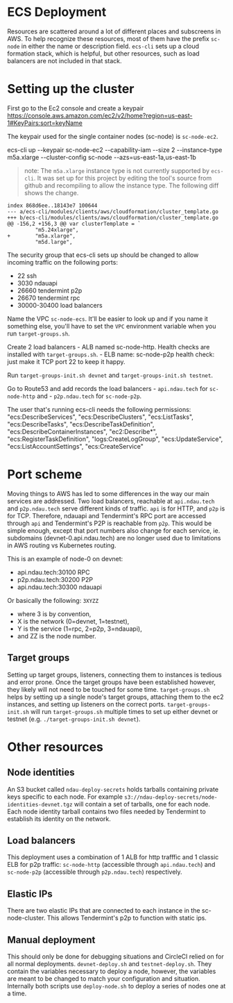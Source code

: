 # ECS Deployment

Resources are scattered around a lot of different places and subscreens in AWS. To help recognize these resources, most of them have the prefix `sc-node` in either the name or description field. `ecs-cli` sets up a cloud formation stack, which is helpful, but other resources, such as load balancers are not included in that stack.

# Setting up the cluster

First go to the Ec2 console and create a keypair https://console.aws.amazon.com/ec2/v2/home?region=us-east-1#KeyPairs:sort=keyName

The keypair used for the single container nodes (sc-node) is `sc-node-ec2`.

ecs-cli up --keypair sc-node-ec2 --capability-iam --size 2 --instance-type m5a.xlarge --cluster-config sc-node --azs=us-east-1a,us-east-1b

> note: The `m5a.xlarge` instance type is not currently supported by `ecs-cli`. It was set up for this project by editing the tool's source from github and recompiling to allow the instance type. The following diff shows the change.

```
index 868d6ee..18143e7 100644
--- a/ecs-cli/modules/clients/aws/cloudformation/cluster_template.go
+++ b/ecs-cli/modules/clients/aws/cloudformation/cluster_template.go
@@ -156,2 +156,3 @@ var clusterTemplate = `
         "m5.24xlarge",
+        "m5a.xlarge",
         "m5d.large",
```

The security group that ecs-cli sets up should be changed to allow incoming traffic on the following ports:
  - 22 ssh
  - 3030 ndauapi
  - 26660 tendermint p2p
  - 26670 tendermint rpc
  - 30000-30400 load balancers

Name the VPC `sc-node-ecs`. It'll be easier to look up and if you name it something else, you'll have to set the `VPC` environment variable when you run `target-groups.sh`.

Create 2 load balancers
    - ALB named sc-node-http. Health checks are installed with `target-groups.sh`.
    - ELB
        name: sc-node-p2p
        health check: just make it TCP port 22 to keep it happy.

Run `target-groups-init.sh devnet` and `target-groups-init.sh testnet`.

Go to Route53 and add records the load balancers
    - `api.ndau.tech` for `sc-node-http` and
    - `p2p.ndau.tech` for `sc-node-p2p`.

The user that's running ecs-cli needs the following permissions:
    "ecs:DescribeServices",
    "ecs:DescribeClusters",
    "ecs:ListTasks",
    "ecs:DescribeTasks",
    "ecs:DescribeTaskDefinition",
    "ecs:DescribeContainerInstances",
    "ec2:Describe*",
    "ecs:RegisterTaskDefinition",
    "logs:CreateLogGroup",
    "ecs:UpdateService",
    "ecs:ListAccountSettings",
    "ecs:CreateService"

# Port scheme

Moving things to AWS has led to some differences in the way our main services are addressed. Two load balancers, reachable at `api.ndau.tech` and `p2p.ndau.tech` serve different kinds of traffic. `api` is for HTTP, and `p2p` is for TCP. Therefore, ndauapi and Tendermint's RPC port are accessed through `api` and Tendermint's P2P is reachable from `p2p`. This would be simple enough, except that port numbers also change for each service, ie. subdomains (devnet-0.api.ndau.tech) are no longer used due to limitations in AWS routing vs Kubernetes routing.

This is an example of node-0 on devnet:

 * api.ndau.tech:30100 RPC
 * p2p.ndau.tech:30200 P2P
 * api.ndau.tech:30300 ndauapi

Or basically the following: `3XYZZ`
  * where 3 is by convention,
  * X is the network (0=devnet, 1=testnet),
  * Y is the service (1=rpc, 2=p2p, 3=ndauapi),
  * and ZZ is the node number.

## Target groups

Setting up target groups, listeners, connecting them to instances is tedious and error prone. Once the target groups have been established however, they likely will not need to be touched for some time. `target-groups.sh` helps by setting up a single node's target groups, attaching them to the ec2 instances, and setting up listeners on the correct ports. `target-groups-init.sh` will run `target-groups.sh` multiple times to set up either devnet or testnet (e.g. `./target-groups-init.sh devnet`).

# Other resources

## Node identities

An S3 bucket called `ndau-deploy-secrets` holds tarballs containing private keys specific to each node. For example `s3://ndau-deploy-secrets/node-identities-devnet.tgz` will contain a set of tarballs, one for each node. Each node identity tarball contains two files needed by Tendermint to establish its identity on the network.

## Load balancers

This deployment uses a combination of 1 ALB for http trafffic and 1 classic ELB for p2p traffic: `sc-node-http` (accessible through `api.ndau.tech`) and `sc-node-p2p` (accessible through `p2p.ndau.tech`) respectively.

## Elastic IPs

There are two elastic IPs that are connected to each instance in the sc-node-cluster. This allows Tendermint's p2p to function with static ips.

## Manual deployment

This should only be done for debugging situations and CircleCI relied on for all normal deployments. `devnet-deploy.sh` and `testnet-deploy.sh`. They contain the variables necessary to deploy a node, however, the variables are meant to be changed to match your configuration and situation. Internally both scripts use `deploy-node.sh` to deploy a series of nodes one at a time.
